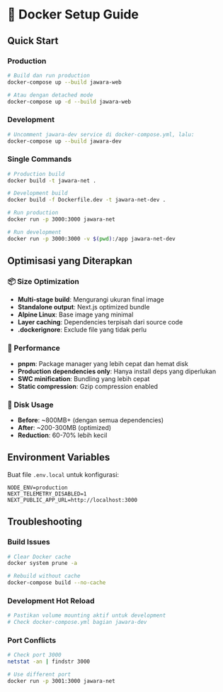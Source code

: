 # 🐳 Docker Setup Guide

## Quick Start

### Production

```bash
# Build dan run production
docker-compose up --build jawara-web

# Atau dengan detached mode
docker-compose up -d --build jawara-web
```

### Development

```bash
# Uncomment jawara-dev service di docker-compose.yml, lalu:
docker-compose up --build jawara-dev
```

### Single Commands

```bash
# Production build
docker build -t jawara-net .

# Development build
docker build -f Dockerfile.dev -t jawara-net-dev .

# Run production
docker run -p 3000:3000 jawara-net

# Run development
docker run -p 3000:3000 -v $(pwd):/app jawara-net-dev
```

## Optimisasi yang Diterapkan

### 📦 Size Optimization

- **Multi-stage build**: Mengurangi ukuran final image
- **Standalone output**: Next.js optimized bundle
- **Alpine Linux**: Base image yang minimal
- **Layer caching**: Dependencies terpisah dari source code
- **.dockerignore**: Exclude file yang tidak perlu

### 🚀 Performance

- **pnpm**: Package manager yang lebih cepat dan hemat disk
- **Production dependencies only**: Hanya install deps yang diperlukan
- **SWC minification**: Bundling yang lebih cepat
- **Static compression**: Gzip compression enabled

### 💾 Disk Usage

- **Before**: ~800MB+ (dengan semua dependencies)
- **After**: ~200-300MB (optimized)
- **Reduction**: 60-70% lebih kecil

## Environment Variables

Buat file `.env.local` untuk konfigurasi:

```env
NODE_ENV=production
NEXT_TELEMETRY_DISABLED=1
NEXT_PUBLIC_APP_URL=http://localhost:3000
```

## Troubleshooting

### Build Issues

```bash
# Clear Docker cache
docker system prune -a

# Rebuild without cache
docker-compose build --no-cache
```

### Development Hot Reload

```bash
# Pastikan volume mounting aktif untuk development
# Check docker-compose.yml bagian jawara-dev
```

### Port Conflicts

```bash
# Check port 3000
netstat -an | findstr 3000

# Use different port
docker run -p 3001:3000 jawara-net
```
